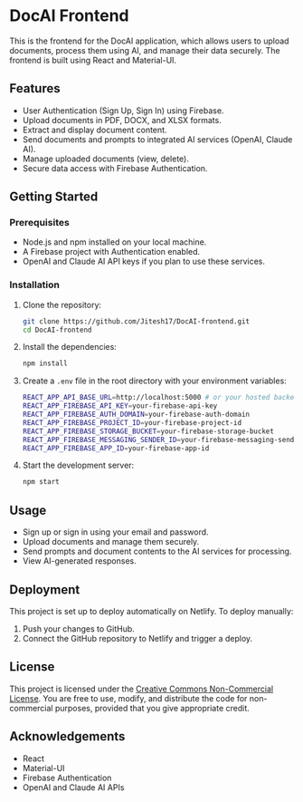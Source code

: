 # DocAI Frontend

This is the frontend for the DocAI application, which allows users to upload documents, process them using AI, and manage their data securely. The frontend is built using React and Material-UI.

## Features

- User Authentication (Sign Up, Sign In) using Firebase.
- Upload documents in PDF, DOCX, and XLSX formats.
- Extract and display document content.
- Send documents and prompts to integrated AI services (OpenAI, Claude AI).
- Manage uploaded documents (view, delete).
- Secure data access with Firebase Authentication.

## Getting Started

### Prerequisites

- Node.js and npm installed on your local machine.
- A Firebase project with Authentication enabled.
- OpenAI and Claude AI API keys if you plan to use these services.

### Installation

1. Clone the repository:
    ```bash
    git clone https://github.com/Jitesh17/DocAI-frontend.git
    cd DocAI-frontend
    ```

2. Install the dependencies:
    ```bash
    npm install
    ```

3. Create a `.env` file in the root directory with your environment variables:
    ```bash
    REACT_APP_API_BASE_URL=http://localhost:5000 # or your hosted backend URL
    REACT_APP_FIREBASE_API_KEY=your-firebase-api-key
    REACT_APP_FIREBASE_AUTH_DOMAIN=your-firebase-auth-domain
    REACT_APP_FIREBASE_PROJECT_ID=your-firebase-project-id
    REACT_APP_FIREBASE_STORAGE_BUCKET=your-firebase-storage-bucket
    REACT_APP_FIREBASE_MESSAGING_SENDER_ID=your-firebase-messaging-sender-id
    REACT_APP_FIREBASE_APP_ID=your-firebase-app-id
    ```

4. Start the development server:
    ```bash
    npm start
    ```

## Usage

- Sign up or sign in using your email and password.
- Upload documents and manage them securely.
- Send prompts and document contents to the AI services for processing.
- View AI-generated responses.

## Deployment

This project is set up to deploy automatically on Netlify. To deploy manually:

1. Push your changes to GitHub.
2. Connect the GitHub repository to Netlify and trigger a deploy.

## License

This project is licensed under the [Creative Commons Non-Commercial License](https://creativecommons.org/licenses/by-nc/4.0/). You are free to use, modify, and distribute the code for non-commercial purposes, provided that you give appropriate credit.

## Acknowledgements

- React
- Material-UI
- Firebase Authentication
- OpenAI and Claude AI APIs

